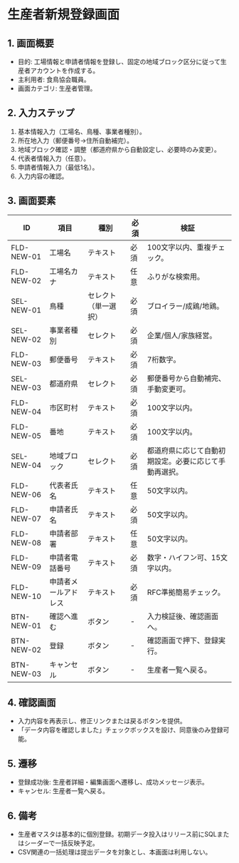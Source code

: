 # 生産者新規登録画面

## 1. 画面概要
- 目的: 工場情報と申請者情報を登録し、固定の地域ブロック区分に従って生産者アカウントを作成する。
- 主利用者: 食鳥協会職員。
- 画面カテゴリ: 生産者管理。

## 2. 入力ステップ
1. 基本情報入力（工場名、鳥種、事業者種別）。
2. 所在地入力（郵便番号→住所自動補完）。
3. 地域ブロック確認・調整（都道府県から自動設定し、必要時のみ変更）。
4. 代表者情報入力（任意）。
5. 申請者情報入力（最低1名）。
6. 入力内容の確認。

## 3. 画面要素
| ID | 項目 | 種別 | 必須 | 検証 |
| --- | --- | --- | --- | --- |
| FLD-NEW-01 | 工場名 | テキスト | 必須 | 100文字以内、重複チェック。 |
| FLD-NEW-02 | 工場名カナ | テキスト | 任意 | ふりがな検索用。 |
| SEL-NEW-01 | 鳥種 | セレクト（単一選択） | 必須 | ブロイラー/成鶏/地鶏。 |
| SEL-NEW-02 | 事業者種別 | セレクト | 必須 | 企業/個人/家族経営。 |
| FLD-NEW-03 | 郵便番号 | テキスト | 必須 | 7桁数字。 |
| SEL-NEW-03 | 都道府県 | セレクト | 必須 | 郵便番号から自動補完、手動変更可。 |
| FLD-NEW-04 | 市区町村 | テキスト | 必須 | 100文字以内。 |
| FLD-NEW-05 | 番地 | テキスト | 必須 | 100文字以内。 |
| SEL-NEW-04 | 地域ブロック | セレクト | 必須 | 都道府県に応じて自動初期設定。必要に応じて手動再選択。 |
| FLD-NEW-06 | 代表者氏名 | テキスト | 任意 | 50文字以内。 |
| FLD-NEW-07 | 申請者氏名 | テキスト | 必須 | 50文字以内。 |
| FLD-NEW-08 | 申請者部署 | テキスト | 任意 | 50文字以内。 |
| FLD-NEW-09 | 申請者電話番号 | テキスト | 必須 | 数字・ハイフン可、15文字以内。 |
| FLD-NEW-10 | 申請者メールアドレス | テキスト | 必須 | RFC準拠簡易チェック。 |
| BTN-NEW-01 | 確認へ進む | ボタン | - | 入力検証後、確認画面へ。 |
| BTN-NEW-02 | 登録 | ボタン | - | 確認画面で押下、登録実行。 |
| BTN-NEW-03 | キャンセル | ボタン | - | 生産者一覧へ戻る。 |

## 4. 確認画面
- 入力内容を再表示し、修正リンクまたは戻るボタンを提供。
- 「データ内容を確認しました」チェックボックスを設け、同意後のみ登録可能。

## 5. 遷移
- 登録成功後: 生産者詳細・編集画面へ遷移し、成功メッセージ表示。
- キャンセル: 生産者一覧へ戻る。

## 6. 備考
- 生産者マスタは基本的に個別登録。初期データ投入はリリース前にSQLまたはシーダーで一括反映予定。
- CSV関連の一括処理は提出データを対象とし、本画面は利用しない。
